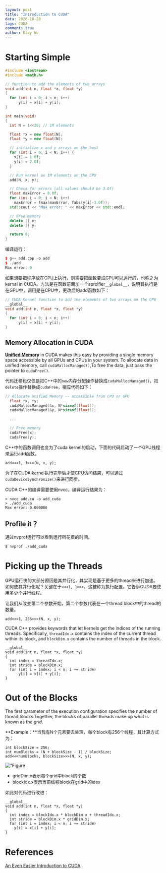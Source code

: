 ```yaml
---
layout: post
title: "Introduction to CUDA"
data: 2020-10-28
tags: CUDA
comment: true
author: Klay Wu
---
```


# Starting Simple

```c++
#include <iostream>
#include <math.h>

// function to add the elements of two arrays
void add(int n, float *x, float *y)
{
  for (int i = 0; i < n; i++)
      y[i] = x[i] + y[i];
}

int main(void)
{
  int N = 1<<20; // 1M elements

  float *x = new float[N];
  float *y = new float[N];

  // initialize x and y arrays on the host
  for (int i = 0; i < N; i++) {
    x[i] = 1.0f;
    y[i] = 2.0f;
  }

  // Run kernel on 1M elements on the CPU
  add(N, x, y);

  // Check for errors (all values should be 3.0f)
  float maxError = 0.0f;
  for (int i = 0; i < N; i++)
    maxError = fmax(maxError, fabs(y[i]-3.0f));
  std::cout << "Max error: " << maxError << std::endl;

  // Free memory
  delete [] x;
  delete [] y;

  return 0;
}
```

编译运行：

```c++
$ g++ add.cpp -o add
$ ./add
Max error: 0
```

如果想要把程序放在GPU上执行，则需要把函数变成GPU可以运行的，也称之为kernal in CUDA。方法是在函数前面加一个sprcifier`__global__`，说明其执行是在GPU中，调用是在CPU中，更改后的add函数如下：

```c++
// CUDA Kernel function to add the elements of two arrays on the GPU
__global__
void add(int n, float *x, float *y)
{
  for (int i = 0; i < n; i++)
      y[i] = x[i] + y[i];
}
```

## Memory Allocation in CUDA

 **[Unified Memory](https://developer.nvidia.com/blog/parallelforall/unified-memory-in-cuda-6/)** in CUDA makes this easy by providing a single memory space accessible by all GPUs and CPUs in your system. To allocate data in unified memory, call `cudaMallocManaged()`,To free the data, just pass the pointer to `cudaFree()`.

代码迁移也仅仅是把C++中的`new`内存分配操作替换成`cudaMallocManaged()`，把`delete`操作替换成`cudaFree`，相应代码如下：

```c++
// Allocate Unified Memory -- accessible from CPU or GPU
  float *x, *y;
  cudaMallocManaged(&x, N*sizeof(float));
  cudaMallocManaged(&y, N*sizeof(float));

  ...

  // Free memory
  cudaFree(x);
  cudaFree(y);
```

C++中的函数调用也变为了cuda kernel的启动，下面的代码启动了一个GPU线程来运行add函数。

```
add<<<1, 1>>>(N, x, y);
```

为了在CUDA kernel执行完毕后才使CPU访问结果，可以通过`cudaDeviceSynchronize()`来进行同步。

CUDA C++的编译需要使用nvcc，编译运行结果为：

```
> nvcc add.cu -o add_cuda
> ./add_cuda
Max error: 0.000000
```

## Profile it？

通过nvprof运行可以看到运行所花费的时间。

```
$ nvprof ./add_cuda
```

# Picking up the Threads

GPU运行快的大部分原因是其并行化，其实现是基于更多的thread来进行加速。如何使其并行化呢？关键在于`<<<1, 1>>>`，这被称为执行配置，它告诉CUDA要使用多少个并行线程。

让我们从改变第二个参数开始，第二个参数代表在一个thread block中的thread的数量。

```
add<<<1, 256>>>(N, x, y);
```

CUDA C++ provides keywords that let kernels get the indices of the running threads. Specifically, `threadIdx.x` contains the index of the current thread within its block, and `blockDim.x` contains the number of threads in the block.

```
__global__
void add(int n, float *x, float *y)
{
  int index = threadIdx.x;
  int stride = blockDim.x;
  for (int i = index; i < n; i += stride)
      y[i] = x[i] + y[i];
}
```

# Out of the Blocks

The first parameter of the execution configuration specifies the number of thread blocks.Together, the blocks of parallel threads make up what is known as the *grid*.

**Example：**当我有N个元素要去处理，每个block有256个线程，其计算方式为：

```
int blockSize = 256;
int numBlocks = (N + blockSize - 1) / blockSize;
add<<<numBlocks, blockSize>>>(N, x, y);
```

!["Figure](https://developer.nvidia.com/blog/parallelforall/wp-content/uploads/2017/01/cuda_indexing.png)

- gridDim.x表示每个grid中block的个数
- blockIdx.x表示当前线程block在grid中的idex

如此对代码进行改进：

```
__global__
void add(int n, float *x, float *y)
{
  int index = blockIdx.x * blockDim.x + threadIdx.x;
  int stride = blockDim.x * gridDim.x;
  for (int i = index; i < n; i += stride)
    y[i] = x[i] + y[i];
}
```

# References

[An Even Easier Introduction to CUDA](https://developer.nvidia.com/blog/even-easier-introduction-cuda/)

